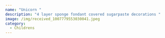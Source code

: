 ```yaml
---
name: "Unicorn "
description: "4 layer sponge fondant covered sugarpaste decorations "
image: /img/received_1007779553030041.jpeg
category:
  - Childrens
---
```


